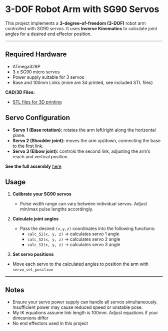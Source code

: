 # 3-DOF Robot Arm with SG90 Servos

This project implements a **3-degree-of-freedom (3-DOF)** robot arm controlled with SG90 servos.
It uses **Inverse Kinematics** to calculate joint angles for a desired end effector position.

---

## Required Hardware
- ATmega328P
- 3 x SG90 micro servos
- Power supply suitable for 3 servos
- Base and 100mm Links (mine are 3d printed, see included STL files)

**CAD/3D Files:**  
- [STL files for 3D printing](./stl/)  

## Servo Configuration

- **Servo 1 (Base rotation):** rotates the arm left/right along the horizontal plane.  
- **Servo 2 (Shoulder joint):** moves the arm up/down, connecting the base to the first link. 
- **Servo 3 (Elbow joint):** controls the second link, adjusting the arm’s reach and vertical position.  

**See the full assembly** [here](./stl/arm_full_assembly.stl)

## Usage
1. **Calibrate your SG90 servos**
   - Pulse width range can vary between individual servos. Adjust min/max pulse lengths accordingly.

2. **Calculate joint angles**
   - Pass the desired `(x,y,z)` coordinates into the following functions:
     - `calc_S1(x, y, z)` → calculates servo 1 angle 
     - `calc_S2(x, y, z)` → calculates servo 2 angle  
     - `calc_S3(x, y, z)` → calculates servo 3 angle 

3. **Set servo positions**
  - Move each servo to the calculated angles to position the arm with `servo_set_position`

---

## Notes
- Ensure your servo power supply can handle all servos simultaneously. Insufficient power may cause reduced speed or unstable pose.
- My IK equations assume link length is 100mm. Adjust equations if your dimesnions differ
- No end effectors used in this project
